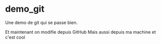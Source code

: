 # demo_git
Une demo de git qui se passe bien.

Et maintenant on modifie depuis GitHub
Mais aussi depuis ma machine et c'est cool
